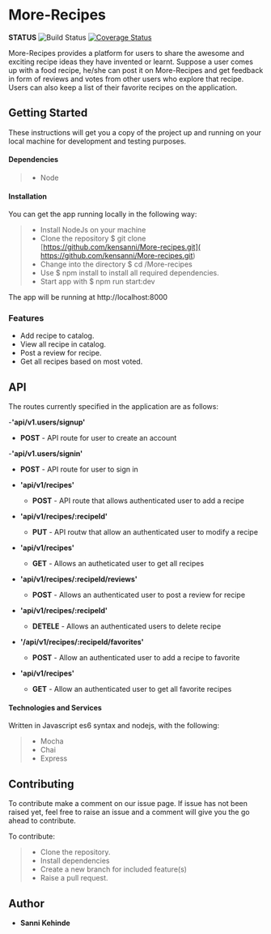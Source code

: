 # More-Recipes
**STATUS**
![Build Status](https://travis-ci.org/kensanni/More-recipes.svg?branch=develop) [![Coverage Status](https://coveralls.io/repos/github/kensanni/More-recipes/badge.svg?branch=ft-integrate-coveralls-%23152394737)](https://coveralls.io/github/kensanni/More-recipes?branch=ft-integrate-coveralls-%23152394737)

More-Recipes provides a platform for users to share the awesome and exciting  recipe ideas they have invented or learnt.  Suppose a user comes up with a food recipe,  he/she can post it on More-Recipes and  get feedback in form of reviews and votes from other users who explore that recipe. Users can also keep a list of their favorite recipes on the application.

## Getting Started

These instructions will get you a copy of the project up and running on your local machine for development and testing purposes.

#### Dependencies
>- Node

#### Installation

You can get the app running locally in the following way:
>- Install NodeJs on your machine
>- Clone the repository $ git clone [https://github.com/kensanni/More-recipes.git]( https://github.com/kensanni/More-recipes.git)
>- Change into the directory $ cd /More-recipes
>- Use $ npm install to install all required dependencies.
>- Start app with $ npm run start:dev

The app will be running at http://localhost:8000

### Features
* Add recipe   to catalog.
* View all recipe in catalog.
* Post a review for recipe.
* Get all recipes based on most voted.

## API
The routes currently specified in the application are as follows:

-**'api/v1.users/signup'**
   - **POST** - API route for user to create an account

-**'api/v1.users/signin'**
   - **POST** - API route for user to sign in

- **'api/v1/recipes'**
    - **POST** -   API route that allows authenticated user to add a recipe

- **'api/v1/recipes/:recipeId'**
    - **PUT** - API routw that allow an authenticated user to modify a recipe

- **'api/v1/recipes'**
    - **GET** - Allows an autheticated user to get all recipes

- **'api/v1/recipes/:recipeId/reviews'**
    - **POST** - Allows an authenticated user to post a review for recipe  

- **'api/v1/recipes/:recipeId'**
    - **DETELE** - Allows an authenticated users to delete recipe

- **'/api/v1/recipes/:recipeId/favorites'**
    - **POST** - Allow an authenticated user to add a recipe to favorite

- **'api/v1/recipes'**
    - **GET** - Allow an authenticated user to get all favorite recipes

#### Technologies and Services

Written in Javascript es6 syntax and nodejs, with the following:
>- Mocha
>- Chai
>- Express

## Contributing

To contribute make a comment on our issue page. If issue has not been raised yet, feel free to raise an issue and a comment will give you the go ahead to contribute. 

To contribute:
>- Clone the repository.
>- Install dependencies
>- Create a new branch for included feature(s)
>- Raise a pull request.


## Author

* **Sanni Kehinde** 
